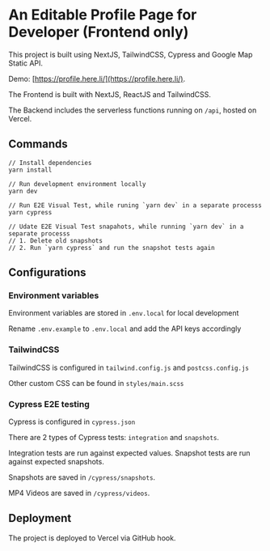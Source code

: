 # An Editable Profile Page for Developer (Frontend only)

This project is built using NextJS, TailwindCSS, Cypress and Google Map Static API.

Demo: [https://profile.here.li/](https://profile.here.li/).

The Frontend is built with NextJS, ReactJS and TailwindCSS.

The Backend includes the serverless functions running on `/api`, hosted on Vercel.

## Commands

```
// Install dependencies
yarn install

// Run development environment locally
yarn dev

// Run E2E Visual Test, while runing `yarn dev` in a separate processs
yarn cypress

// Udate E2E Visual Test snapahots, while running `yarn dev` in a separate processs
// 1. Delete old snapshots
// 2. Run `yarn cypress` and run the snapshot tests again
```

## Configurations

### Environment variables

Environment variables are stored in `.env.local` for local development

Rename `.env.example` to `.env.local` and add the API keys accordingly

### TailwindCSS

TailwindCSS is configured in `tailwind.config.js` and `postcss.config.js`

Other custom CSS can be found in `styles/main.scss`

### Cypress E2E testing

Cypress is configured in `cypress.json`

There are 2 types of Cypress tests: `integration` and `snapshots`.

Integration tests are run against expected values. Snapshot tests are run against expected snapshots.

Snapshots are saved in `/cypress/snapshots`.

MP4 Videos are saved in `/cypress/videos`.

## Deployment

The project is deployed to Vercel via GitHub hook.
